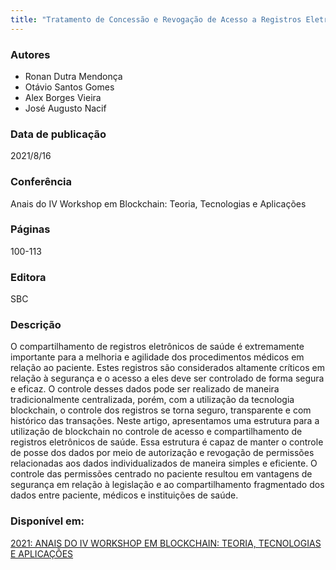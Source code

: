 ```yaml
---
title: "Tratamento de Concessão e Revogação de Acesso a Registros Eletrônicos de Saúde em Blockchain"
---
```


### Autores
* Ronan Dutra Mendonça
* Otávio Santos Gomes
* Alex Borges Vieira
* José Augusto Nacif

### Data de publicação
2021/8/16

### Conferência
Anais do IV Workshop em Blockchain: Teoria, Tecnologias e Aplicações

### Páginas
100-113

### Editora
SBC

### Descrição
O compartilhamento de registros eletrônicos de saúde é extremamente importante para a melhoria e agilidade dos procedimentos médicos em relação ao paciente. Estes registros são considerados altamente críticos em relação à segurança e o acesso a eles deve ser controlado de forma segura e eficaz. O controle desses dados pode ser realizado de maneira tradicionalmente centralizada, porém, com a utilização da tecnologia blockchain, o controle dos registros se torna seguro, transparente e com histórico das transações. Neste artigo, apresentamos uma estrutura para a utilização de blockchain no controle de acesso e compartilhamento de registros eletrônicos de saúde. Essa estrutura é capaz de manter o controle de posse dos dados por meio de autorização e revogação de permissões relacionadas aos dados individualizados de maneira simples e eficiente. O controle das permissões centrado no paciente resultou em vantagens de segurança em relação à legislação e ao compartilhamento fragmentado dos dados entre paciente, médicos e instituições de saúde.

### Disponível em:
[2021: ANAIS DO IV WORKSHOP EM BLOCKCHAIN: TEORIA, TECNOLOGIAS E APLICAÇÕES](https://sol.sbc.org.br/index.php/wblockchain/article/view/17133)
